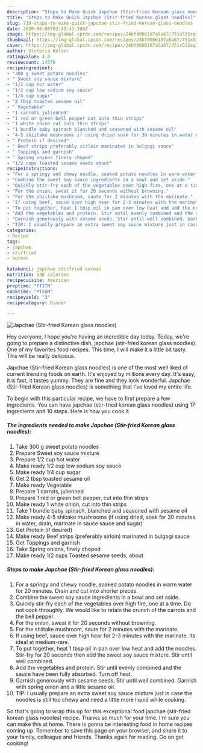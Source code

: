 ```yaml
---
description: "Steps to Make Quick Japchae (Stir-fried Korean glass noodles)"
title: "Steps to Make Quick Japchae (Stir-fried Korean glass noodles)"
slug: 719-steps-to-make-quick-japchae-stir-fried-korean-glass-noodles
date: 2020-06-06T03:43:41.586Z
image: https://img-global.cpcdn.com/recipes/24bf00b6187a5a67/751x532cq70/japchae-stir-fried-korean-glass-noodles-recipe-main-photo.jpg
thumbnail: https://img-global.cpcdn.com/recipes/24bf00b6187a5a67/751x532cq70/japchae-stir-fried-korean-glass-noodles-recipe-main-photo.jpg
cover: https://img-global.cpcdn.com/recipes/24bf00b6187a5a67/751x532cq70/japchae-stir-fried-korean-glass-noodles-recipe-main-photo.jpg
author: Victoria Keller
ratingvalue: 4.8
reviewcount: 14578
recipeingredient:
- "300 g sweet potato noodles"
- " Sweet soy sauce mixture"
- "1/2 cup hot water"
- "1/2 cup low sodium soy sauce"
- "1/4 cup sugar"
- "2 tbsp toasted sesame oil"
- " Vegetable"
- "1 carrots julienned"
- "1 red or green bell pepper cut into thin strips"
- "1 white onion cut into thin strips"
- "1 bundle baby spinach blanched and seasoned with sesame oil"
- "4-5 shiitake mushrooms if using dried soak for 30 minutes in water drain marinate in sauce sauce and sugar"
- " Protein if desired"
- " Beef strips preferably sirloin marinated in bulgogi sauce"
- " Toppings and garnish"
- " Spring onions finely choped"
- "1/2 cups Toasted sesame seeds about"
recipeinstructions:
- "For a springy and chewy noodle, soaked potato noodles in warm water for 20 minutes. Drain and cut into shorter pieces."
- "Combine the sweet soy sauce ingredients in a bowl and set aside."
- "Quickly stir-fry each of the vegetables over high fire, one at a time. Do not cook throughly. We would like to retain the crunch of the carrots and the bell pepper."
- "For the onion, sweat it for 20 seconds without browning."
- "For the shiitake mushroom, saute for 2 minutes with the marinate."
- "If using beef, sauce over high hear for 2-3 minutes with the marinate. Its ideal at medium-rare."
- "To put together, heat 1 tbsp oil in pan over low heat and add the noodles. Stir-fry for 20 seconds then add the sweet soy sauce mixture. Stir until well combined."
- "Add the vegetables and protein. Stir until evenly combined and the sauce have been fully absorbed. Turn off heat."
- "Garnish generously with sesame seeds. Stir until well combined. Garnish with spring onion and a little sesame oil."
- "TIP: I usually prepare an extra sweet soy sauce mixture just in case the noodles is still too chewy and need a little more liquid while cooking."
categories:
- Recipe
tags:
- japchae
- stirfried
- korean

katakunci: japchae stirfried korean 
nutrition: 248 calories
recipecuisine: American
preptime: "PT37M"
cooktime: "PT50M"
recipeyield: "3"
recipecategory: Dinner

---
```



![Japchae (Stir-fried Korean glass noodles)](https://img-global.cpcdn.com/recipes/24bf00b6187a5a67/751x532cq70/japchae-stir-fried-korean-glass-noodles-recipe-main-photo.jpg)

Hey everyone, I hope you're having an incredible day today. Today, we're going to prepare a distinctive dish, japchae (stir-fried korean glass noodles). One of my favorites food recipes. This time, I will make it a little bit tasty. This will be really delicious.



Japchae (Stir-fried Korean glass noodles) is one of the most well liked of current trending foods on earth. It's enjoyed by millions every day. It's easy, it is fast, it tastes yummy. They are fine and they look wonderful. Japchae (Stir-fried Korean glass noodles) is something that I've loved my entire life.


To begin with this particular recipe, we have to first prepare a few ingredients. You can have japchae (stir-fried korean glass noodles) using 17 ingredients and 10 steps. Here is how you cook it.

<!--inarticleads1-->

##### The ingredients needed to make Japchae (Stir-fried Korean glass noodles):

1. Take 300 g sweet potato noodles
1. Prepare  Sweet soy sauce mixture
1. Prepare 1/2 cup hot water
1. Make ready 1/2 cup low sodium soy sauce
1. Make ready 1/4 cup sugar
1. Get 2 tbsp toasted sesame oil
1. Make ready  Vegetable
1. Prepare 1 carrots, julienned
1. Prepare 1 red or green bell pepper, cut into thin strips
1. Make ready 1 white onion, cut into thin strips
1. Take 1 bundle baby spinach, blanched and seasoned with sesame oil
1. Make ready 4-5 shiitake mushrooms (if using dried, soak for 30 minutes in water, drain, marinate in sauce sauce and sugar)
1. Get  Protein (if desired)
1. Make ready  Beef strips (preferably sirloin) marinated in bulgogi sauce
1. Get  Toppings and garnish
1. Take  Spring onions, finely choped
1. Make ready 1/2 cups Toasted sesame seeds, about




<!--inarticleads2-->

##### Steps to make Japchae (Stir-fried Korean glass noodles):

1. For a springy and chewy noodle, soaked potato noodles in warm water for 20 minutes. Drain and cut into shorter pieces.
1. Combine the sweet soy sauce ingredients in a bowl and set aside.
1. Quickly stir-fry each of the vegetables over high fire, one at a time. Do not cook throughly. We would like to retain the crunch of the carrots and the bell pepper.
1. For the onion, sweat it for 20 seconds without browning.
1. For the shiitake mushroom, saute for 2 minutes with the marinate.
1. If using beef, sauce over high hear for 2-3 minutes with the marinate. Its ideal at medium-rare.
1. To put together, heat 1 tbsp oil in pan over low heat and add the noodles. Stir-fry for 20 seconds then add the sweet soy sauce mixture. Stir until well combined.
1. Add the vegetables and protein. Stir until evenly combined and the sauce have been fully absorbed. Turn off heat.
1. Garnish generously with sesame seeds. Stir until well combined. Garnish with spring onion and a little sesame oil.
1. TIP: I usually prepare an extra sweet soy sauce mixture just in case the noodles is still too chewy and need a little more liquid while cooking.




So that's going to wrap this up for this exceptional food japchae (stir-fried korean glass noodles) recipe. Thanks so much for your time. I'm sure you can make this at home. There is gonna be interesting food in home recipes coming up. Remember to save this page on your browser, and share it to your family, colleague and friends. Thanks again for reading. Go on get cooking!
